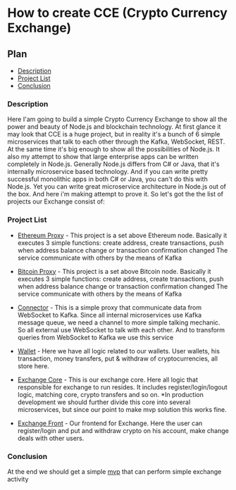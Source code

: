 # How to create CCE (Crypto Currency Exchange)

## Plan
* [Description](#description)
* [Project List](#project-list)
* [Conclusion](#conclusion)

### Description

Here I'am going to build a simple Crypto Currency Exchange to show all the power and beauty of Node.js and blockchain technology.
At first glance it may look that CCE is a huge project, but in reality it's a bunch of 6 simple microservices that talk to each other through the
Kafka, WebSocket, REST. At the same time it's big enough to show all the possibilities of Node.js. It also my attempt to show that large enterprise
apps can be written completely in Node.js.
Generally Node.js differs from C# or Java, that it's internally microservice based technology. And if you can write pretty successful monolithic apps in both
C# or Java, you can't do this with Node.js. Yet you can write great microservice architecture in Node.js out of the box.
And here i'm making attempt to prove it.
So let's got the the list of projects our Exchange consist of:

### Project List

* [Ethereum Proxy](https://github.com/dgaydukov/nodejs-cce-blockchain-ethereum) - This project is a set above Ethereum node. Basically it executes 
3 simple functions: create address, create transactions, push when address balance change or transaction confirmation changed
The service communicate with others by the means of Kafka

* [Bitcoin Proxy](https://github.com/dgaydukov/nodejs-cce-blockchain-bitcoin) - This project is a set above Bitcoin node. Basically it executes 
3 simple functions: create address, create transactions, push when address balance change or transaction confirmation changed
The service communicate with others by the means of Kafka

* [Connector](https://github.com/dgaydukov/nodejs-cce-core-connector) - This is a simple proxy that communicate data from WebSocket to Kafka. Since all internal
microservices use Kafka message queue, we need a channel to more simple talking mechanic. So all external use WebSocket to talk with each other. And to 
transform queries from WebSocket to Kafka we use this service

* [Wallet](https://github.com/dgaydukov/nodejs-cce-core-wallet) - Here we have all logic related to our wallets. User wallets, his transaction, money transfers,
put & withdraw of cryptocurrencies, all store here.

* [Exchange Core](https://github.com/dgaydukov/nodejs-cce-core-exchange) - This is our exchange core. Here all logic that responsible for exchange to run 
resides. It includes register/login/logout logic, matching core, crypto transfers and so on. *In production development we should further divide this core 
into several microservices, but since our point to make mvp solution this works fine.

* [Exchange Front](https://github.com/dgaydukov/nodejs-cce-front) - Our frontend for Exchange. Here the user can register/login and put and withdraw crypto
on his account, make change deals with other users.


### Conclusion

At the end we should get a simple [mvp](https://en.wikipedia.org/wiki/Minimum_viable_product) that can perform simple exchange activity
